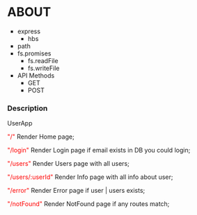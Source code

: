 <div>
    <h1 style="text-transform: uppercase">About</h1>
    <ul style="list-style: square;">
        <li>express
            <ul style="list-style: square;">
                <li>hbs</li>
            </ul>
        </li>
        <li>path</li>
        <li>fs.promises
            <ul style="list-style: square;">
                <li>fs.readFile</li>
                <li>fs.writeFile</li>
            </ul>
        </li>
        <li>API Methods
            <ul style="list-style: square;">
                <li>GET</li>
                <li>POST</li>
            </ul>
        </li>
    </ul>
    <div>
       <h3>Description</h3> 
        <p>UserApp</p>
        <p><span style="color: red">"/"</span> Render Home page;</p>
        <p><span style="color: red">"/login"</span> Render Login page if email exists in DB you could login;</p>
        <p><span style="color: red">"/users"</span> Render Users page with all users;</p>
        <p><span style="color: red">"/users/:userId"</span> Render Info page with all info about user;</p>
        <p><span style="color: red">"/error"</span> Render Error page if user | users exists;</p>
        <p><span style="color: red">"/notFound"</span> Render NotFound page if any routes match;</p>
    </div>
</div>
